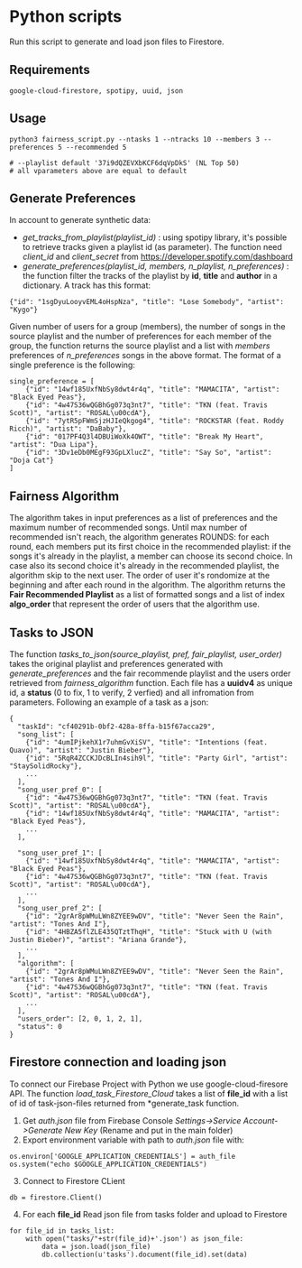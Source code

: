 # Python scripts
Run this script to generate and load json files to Firestore.

## Requirements
```
google-cloud-firestore, spotipy, uuid, json
```

## Usage
```
python3 fairness_script.py --ntasks 1 --ntracks 10 --members 3 --preferences 5 --recommended 5

# --playlist default '37i9dQZEVXbKCF6dqVpDkS' (NL Top 50)
# all vparameters above are equal to default
```
## Generate Preferences
In account to generate synthetic data:
* *get_tracks_from_playlist(playlist_id)* : using spotipy library, it's possible to retrieve tracks given a playlist id (as parameter). The function need *client_id* and *client_secret* from https://developer.spotify.com/dashboard
* *generate_preferences(playlist_id, members, n_playlist, n_preferences)* : the function filter the tracks of the playlist by **id**, **title** and **author** in a dictionary. A track has this format:
```
{"id": "1sgDyuLooyvEML4oHspNza", "title": "Lose Somebody", "artist": "Kygo"}
```
Given number of users for a group (members), the number of songs in the source playlist and the number of preferences for each member of the group, the function returns the source playlist and a list with *members* preferences of *n_preferences* songs in the above format. The format of a single preference is the following:
```
single_preference = [
    {"id": "14wf185UxfNbSy8dwt4r4q", "title": "MAMACITA", "artist": "Black Eyed Peas"},
    {"id": "4w47S36wQGBhGg073q3nt7", "title": "TKN (feat. Travis Scott)", "artist": "ROSAL\u00cdA"},
    {"id": "7ytR5pFWmSjzHJIeQkgog4", "title": "ROCKSTAR (feat. Roddy Ricch)", "artist": "DaBaby"},
    {"id": "017PF4Q3l4DBUiWoXk4OWT", "title": "Break My Heart", "artist": "Dua Lipa"},
    {"id": "3Dv1eDb0MEgF93GpLXlucZ", "title": "Say So", "artist": "Doja Cat"}
]
```
## Fairness Algorithm
The algorithm takes in input preferences as a list of preferences and the maximum number of recommended songs. Until max number of recommended isn't reach, the algorithm generates ROUNDS: for each round, each members put its first choice in the recommended playlist: if the songs it's already in the playlist, a member can choose its second choice. In case also its second choice it's already in the recommended playlist, the algorithm skip to the next user. The order of user it's rondomize at the beginning and after each round in the algorithm.
The algorithm returns the **Fair Recommended Playlist** as a list of formatted songs and a list of index **algo_order** that represent the order of users that the algorithm use.


## Tasks to JSON
The function *tasks_to_json(source_playlist, pref, fair_playlist, user_order)* takes the original playlist and preferences generated with *generate_preferences* and the fair recommende playlist and the users order retrieved from *fairness_algorithm* function.
Each file has a **uuidv4** as unique id, a **status** (0 to fix, 1 to verify, 2 verfied) and all infromation from parameters.
Following an example of a task as a json:
```
{
  "taskId": "cf40291b-0bf2-428a-8ffa-b15f67acca29",
  "song_list": [
    {"id": "4umIPjkehX1r7uhmGvXiSV", "title": "Intentions (feat. Quavo)", "artist": "Justin Bieber"},
    {"id": "5RqR4ZCCKJDcBLIn4sih9l", "title": "Party Girl", "artist": "StaySolidRocky"}, 
    ...
  ],
  "song_user_pref_0": [
    {"id": "4w47S36wQGBhGg073q3nt7", "title": "TKN (feat. Travis Scott)", "artist": "ROSAL\u00cdA"},
    {"id": "14wf185UxfNbSy8dwt4r4q", "title": "MAMACITA", "artist": "Black Eyed Peas"},
    ...
  ],

  "song_user_pref_1": [
    {"id": "14wf185UxfNbSy8dwt4r4q", "title": "MAMACITA", "artist": "Black Eyed Peas"},
    {"id": "4w47S36wQGBhGg073q3nt7", "title": "TKN (feat. Travis Scott)", "artist": "ROSAL\u00cdA"},
    ...
  ],
  "song_user_pref_2": [
    {"id": "2grAr8pWMuLWn8ZYEE9wDV", "title": "Never Seen the Rain", "artist": "Tones And I"}, 
    {"id": "4HBZA5flZLE435QTztThqH", "title": "Stuck with U (with Justin Bieber)", "artist": "Ariana Grande"}, 
    ...
  ], 
  "algorithm": [
    {"id": "2grAr8pWMuLWn8ZYEE9wDV", "title": "Never Seen the Rain", "artist": "Tones And I"}, 
    {"id": "4w47S36wQGBhGg073q3nt7", "title": "TKN (feat. Travis Scott)", "artist": "ROSAL\u00cdA"}, 
    ...
  ],
  "users_order": [2, 0, 1, 2, 1], 
  "status": 0
}
```

## Firestore connection and loading json
To connect our Firebase Project with Python we use google-cloud-firesore API. The function *load_task_Firestore_Cloud* takes a list of **file_id** with a list of id of task-json-files returned from *generate_task function.

1) Get *auth.json* file from Firebase Console *Settings->Service Account->Generate New Key* (Rename and put in the main folder)
2) Export environment variable with path to *auth.json* file with:
```
os.environ['GOOGLE_APPLICATION_CREDENTIALS'] = auth_file
os.system("echo $GOOGLE_APPLICATION_CREDENTIALS")
```
3) Connect to Firestore CLient
```
db = firestore.Client()
```
4) For each **file_id** Read json file from tasks folder and upload to Firestore
```
for file_id in tasks_list:
    with open("tasks/"+str(file_id)+'.json') as json_file:
        data = json.load(json_file)
        db.collection(u'tasks').document(file_id).set(data)
```

